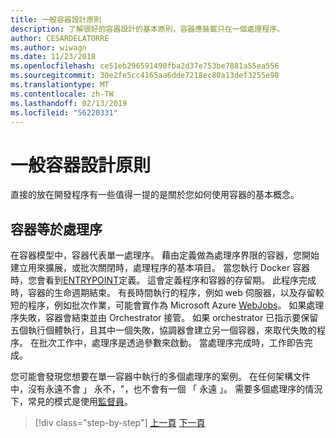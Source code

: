 ```yaml
---
title: 一般容器設計原則
description: 了解很好的容器設計的基本原則，容器應裝載只在一個處理程序。
author: CESARDELATORRE
ms.author: wiwagn
ms.date: 11/23/2018
ms.openlocfilehash: ce51eb296591490fba2d37e753be7881a55ea556
ms.sourcegitcommit: 30e2fe5cc4165aa6dde7218ec80a13def3255e98
ms.translationtype: MT
ms.contentlocale: zh-TW
ms.lasthandoff: 02/13/2019
ms.locfileid: "56220331"
---
```

# <a name="common-container-design-principles"></a>一般容器設計原則

直接的放在開發程序有一些值得一提的是關於您如何使用容器的基本概念。

## <a name="container-equals-a-process"></a>容器等於處理序

在容器模型中，容器代表單一處理序。 藉由定義做為處理序界限的容器，您開始建立用來擴展，或批次關閉時，處理程序的基本項目。 當您執行 Docker 容器時，您會看到[ENTRYPOINT](https://docs.docker.com/engine/reference/builder/#/entrypoint)定義。 這會定義程序和容器的存留期。 此程序完成時，容器的生命週期結束。 有長時間執行的程序，例如 web 伺服器，以及存留較短的程序，例如批次作業，可能會實作為 Microsoft Azure [WebJobs](https://azure.microsoft.com/documentation/articles/websites-webjobs-resources/)。 如果處理序失敗，容器會結束並由 Orchestrator 接管。 如果 orchestrator 已指示要保留五個執行個體執行，且其中一個失敗，協調器會建立另一個容器，來取代失敗的程序。 在批次工作中，處理序是透過參數來啟動。 當處理序完成時，工作即告完成。

您可能會發現您想要在單一容器中執行的多個處理序的案例。 在任何架構文件中，沒有永遠不會 」 永不，"，也不會有一個 「 永遠 」。 需要多個處理序的情況下，常見的模式是使用[監督員](http://supervisord.org/)。

>[!div class="step-by-step"]
>[上一頁](design-docker-applications.md)
>[下一頁](monolithic-applications.md)